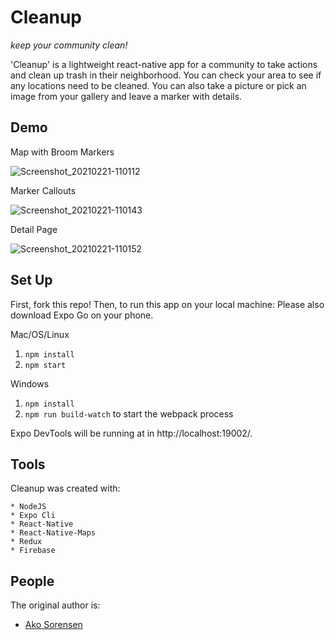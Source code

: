 # Cleanup

_keep your community clean!_<br>

'Cleanup' is a lightweight react-native app for a community to take actions and clean up trash in their neighborhood.  You can check your area to see if any locations need to be cleaned.  You can also take a picture or pick an image from your gallery and leave a marker with details.

## Demo

Map with Broom Markers

![Screenshot_20210221-110112](https://user-images.githubusercontent.com/67473473/108645134-ccc40880-747f-11eb-8bb0-1663d17cfd6a.jpg)

Marker Callouts

![Screenshot_20210221-110143](https://user-images.githubusercontent.com/67473473/108645139-d0f02600-747f-11eb-913b-7ca6403becff.jpg)

Detail Page

![Screenshot_20210221-110152](https://user-images.githubusercontent.com/67473473/108645137-cf266280-747f-11eb-9c5e-ff944e712286.jpg)



## Set Up

First, fork this repo! Then, to run this app on your local machine:
Please also download Expo Go on your phone.

Mac/OS/Linux

1.  `npm install`
2.  `npm start`

Windows

1.  `npm install`
2.  `npm run build-watch` to start the webpack process

Expo DevTools will be running at in http://localhost:19002/.

## Tools

Cleanup was created with:

```
* NodeJS
* Expo Cli
* React-Native
* React-Native-Maps
* Redux
* Firebase
```

## People

The original author is:

- [Ako Sorensen](https://github.com/akosorensen)
